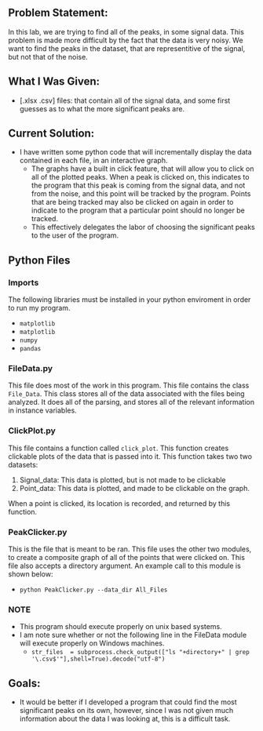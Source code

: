 
## Problem Statement: ##
In this lab, we are trying to find all of the peaks, in some signal data.
This problem is made more difficult by the fact that the data is very noisy.
We want to find the peaks in the dataset, that are representitive of the 
signal, but not that of the noise. 

## What I Was Given: ##
* [.xlsx .csv] files: that contain all of the signal data, and some first 
  guesses as to what the more significant peaks are. 

## Current Solution: ##
* I have written some python code that will incrementally display the data
  contained in each file, in an interactive graph.
    - The graphs have a built in click feature, that will allow you to click 
      on all of the plotted peaks. When a peak is clicked on, this indicates
      to the program that this peak is coming from the signal data, and not
      from the noise, and this point will be tracked by the program. 
      Points that are being tracked may also be clicked on again in order to
      indicate to the program that a particular point should no longer be 
      tracked.
    - This effectively delegates the labor of choosing the significant peaks
      to the user of the program.

## Python Files ##

### Imports ###
The following libraries must be installed in your python enviroment in order
to run my program.
* `matplotlib`
* `matplotlib`
* `numpy`
* `pandas` 

### FileData.py ###
This file does most of the work in this program. This file contains the class
`File_Data`. This class stores all of the data associated with the files 
being analyzed. It does all of the parsing, and stores all of the relevant 
information in instance variables.

### ClickPlot.py ###
This file contains a function called `click_plot`. This function creates
clickable plots of the data that is passed into it. This function takes two
two datasets:

1. Signal_data: This data is plotted, but is not made to be clickable
2. Point_data:  This data is plotted, and made to be clickable on the graph.

When a point is clicked, its location is recorded, and returned by this 
function.

### PeakClicker.py ###
This is the file that is meant to be ran. This file uses the other two modules,
to create a composite graph of all of the points that were clicked on.
This file also accepts a directory argument. An example call to this module
is shown below:
* `python PeakClicker.py --data_dir All_Files`

### NOTE ###
* This program should execute properly on unix based systems.
* I am note sure whether or not the following line in the FileData module
  will execute properly on Windows machines.
    - `str_files  = subprocess.check_output(["ls "+directory+" | grep '\.csv$'"],shell=True).decode("utf-8")`

## Goals: ##
* It would be better if I developed a program that could find the most 
  significant peaks on its own, however, since I was not given much information
  about the data I was looking at, this is a difficult task.
